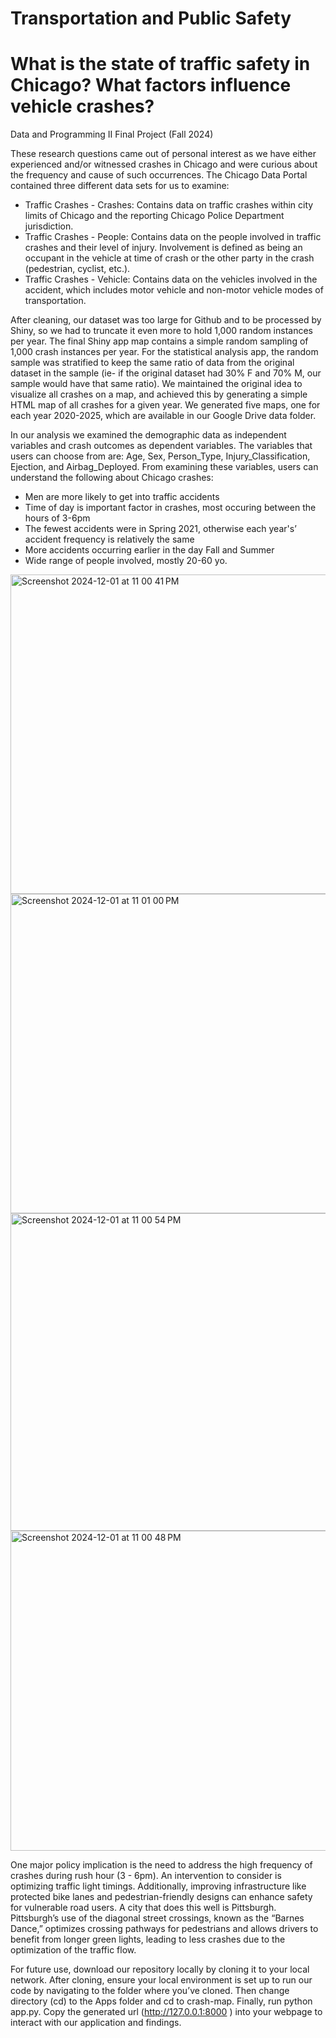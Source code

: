 # Transportation and Public Safety
# What is the state of traffic safety in Chicago? What factors influence vehicle crashes?

Data and Programming II Final Project (Fall 2024)

These research questions came out of personal interest as we have either experienced and/or witnessed crashes in Chicago and were curious about the frequency and cause of such occurrences. The Chicago Data Portal contained three different data sets for us to examine: 
- Traffic Crashes - Crashes: Contains data on traffic crashes within city limits of Chicago and the reporting Chicago Police Department jurisdiction. 
- Traffic Crashes - People: Contains data on the people involved in traffic crashes and their level of injury. Involvement is defined as being an occupant in the vehicle at time of crash or the other party in the crash (pedestrian, cyclist, etc.).
- Traffic Crashes - Vehicle: Contains data on the vehicles involved in the accident, which includes motor vehicle and non-motor vehicle modes of transportation. 

After cleaning, our dataset was too large for Github and to be processed by Shiny, so we had to truncate it even more to hold 1,000 random instances per year. The final Shiny app map contains a simple random sampling of 1,000 crash instances per year. For the statistical analysis app, the random sample was stratified to keep the same ratio of data from the original dataset in the sample (ie- if the original dataset had 30% F and 70% M, our sample would have that same ratio). We maintained the original idea to visualize all crashes on a map, and achieved this by generating a simple HTML map of all crashes for a given year. We generated five maps, one for each year 2020-2025, which are available in our Google Drive data folder. 

In our analysis we examined the demographic data as independent variables and crash outcomes as dependent variables. The variables that users can choose from are: Age, Sex, Person_Type,  Injury_Classification, Ejection, and Airbag_Deployed.
From examining these variables, users can understand the following about Chicago crashes: 

- Men are more likely to get into traffic accidents
- Time of day is important factor in crashes, most occuring between the hours of 3-6pm
- The fewest accidents were in Spring 2021, otherwise each year's’ accident frequency is relatively the same
- More accidents occurring earlier in the day Fall and Summer
- Wide range of people involved, mostly 20-60 yo.

  
<img width="511" alt="Screenshot 2024-12-01 at 11 00 41 PM" src="https://github.com/user-attachments/assets/ed7d0b33-54cc-4e8d-a2a6-53c1b3c00092">
<img width="511" alt="Screenshot 2024-12-01 at 11 01 00 PM" src="https://github.com/user-attachments/assets/627c50e4-1181-48eb-b378-a0125ea4be25">
<img width="508" alt="Screenshot 2024-12-01 at 11 00 54 PM" src="https://github.com/user-attachments/assets/e66ae379-3825-4137-8927-2c75ada557c8">
<img width="512" alt="Screenshot 2024-12-01 at 11 00 48 PM" src="https://github.com/user-attachments/assets/e46044a1-41fb-4a3e-bb91-e1d838238b7c">


  
One major policy implication is the need to address the high frequency of crashes during rush hour (3 - 6pm). An intervention to consider is optimizing traffic light timings. Additionally, improving infrastructure like protected bike lanes and pedestrian-friendly designs can enhance safety for vulnerable road users. A city that does this well is Pittsburgh. Pittsburgh’s use of the diagonal street crossings, known as the “Barnes Dance,” optimizes crossing pathways for pedestrians and allows drivers to benefit from longer green lights, leading to less crashes due to the optimization of the traffic flow.  

For future use, download our repository locally by cloning it to your local network. After cloning, ensure your local environment is set up to run our code by navigating to the folder where you’ve cloned. Then change directory (cd) to the Apps folder and cd to crash-map. Finally, run python app.py. Copy the generated url (http://127.0.0.1:8000 ) into your webpage to interact with our application and findings. 

